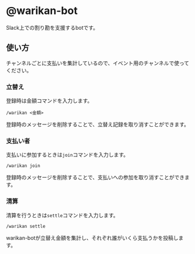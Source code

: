 # \@warikan-bot

Slack上での割り勘を支援するbotです。

## 使い方

チャンネルごとに支払いを集計しているので、イベント用のチャンネルで使ってください。

### 立替え

登録時は金額コマンドを入力します。

```
/warikan <金額>
```

登録時のメッセージを削除することで、立替え記録を取り消すことができます。

### 支払い者

支払いに参加するときは`join`コマンドを入力します。

```
/warikan join
```

登録時のメッセージを削除することで、支払いへの参加を取り消すことができます。

### 清算

清算を行うときは`settle`コマンドを入力します。

```
/warikan settle
```

warikan-botが立替え金額を集計し、それぞれ誰がいくら支払うかを投稿します。
